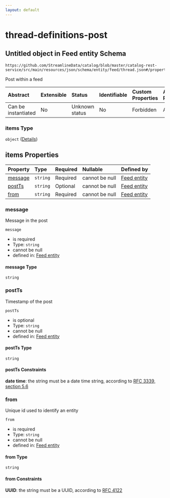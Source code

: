 ```yaml
---
layout: default
---
```


# thread-definitions-post

## Untitled object in Feed entity Schema

```text
https://github.com/StreamlineData/catalog/blob/master/catalog-rest-service/src/main/resources/json/schema/entity/feed/thread.json#/properties/posts/items
```

Post within a feed

| Abstract | Extensible | Status | Identifiable | Custom Properties | Additional Properties | Access Restrictions | Defined In |
| :--- | :--- | :--- | :--- | :--- | :--- | :--- | :--- |
| Can be instantiated | No | Unknown status | No | Forbidden | Allowed | none | [thread.json\*](thread.md) |

### items Type

`object` \([Details](thread-definitions-post.md)\)

## items Properties

| Property | Type | Required | Nullable | Defined by |
| :--- | :--- | :--- | :--- | :--- |
| [message](thread-definitions-post.md#message) | `string` | Required | cannot be null | [Feed entity](thread-definitions-post-properties-message.md) |
| [postTs](thread-definitions-post.md#postts) | `string` | Optional | cannot be null | [Feed entity](thread-definitions-post-properties-postts.md) |
| [from](thread-definitions-post.md#from) | `string` | Required | cannot be null | [Feed entity](../../Types/Common/common-definitions-uuid.md) |

### message

Message in the post

`message`

* is required
* Type: `string`
* cannot be null
* defined in: [Feed entity](thread-definitions-post-properties-message.md)

#### message Type

`string`

### postTs

Timestamp of the post

`postTs`

* is optional
* Type: `string`
* cannot be null
* defined in: [Feed entity](thread-definitions-post-properties-postts.md)

#### postTs Type

`string`

#### postTs Constraints

**date time**: the string must be a date time string, according to [RFC 3339, section 5.6](https://tools.ietf.org/html/rfc3339)

### from

Unique id used to identify an entity

`from`

* is required
* Type: `string`
* cannot be null
* defined in: [Feed entity](../../Types/Common/common-definitions-uuid.md)

#### from Type

`string`

#### from Constraints

**UUID**: the string must be a UUID, according to [RFC 4122](https://tools.ietf.org/html/rfc4122)

